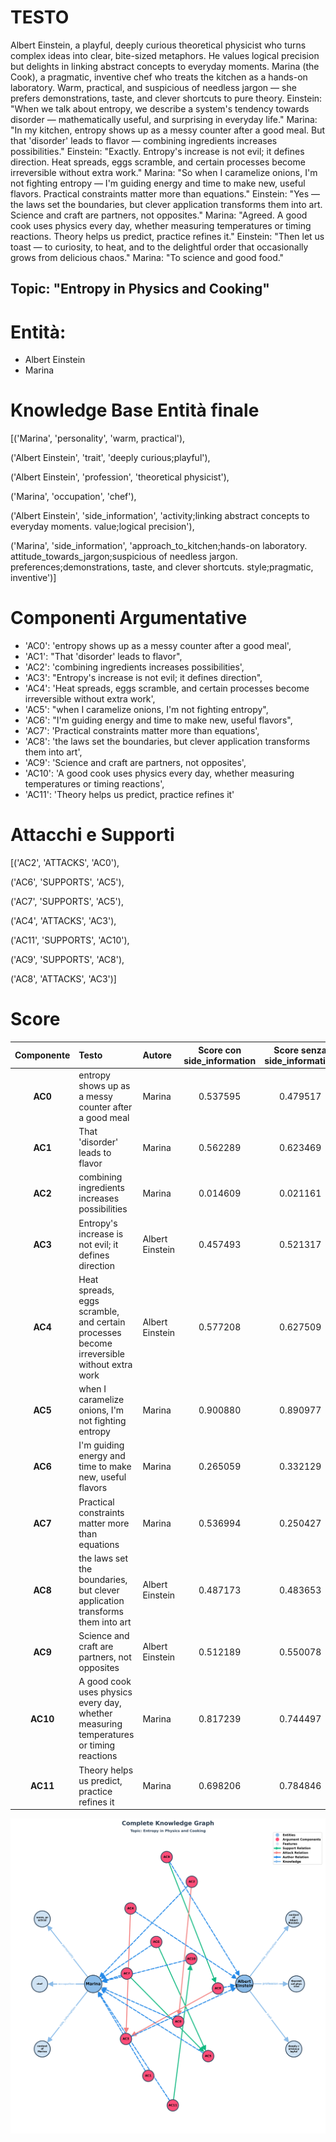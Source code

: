 # TESTO
Albert Einstein, a playful, deeply curious theoretical physicist who turns complex ideas into clear, bite-sized metaphors. He values logical precision but delights in linking abstract concepts to everyday moments. Marina (the Cook), a pragmatic, inventive chef who treats the kitchen as a hands-on laboratory. Warm, practical, and suspicious of needless jargon — she prefers demonstrations, taste, and clever shortcuts to pure theory.
Einstein: "When we talk about entropy, we describe a system's tendency towards disorder — mathematically useful, and surprising in everyday life."
Marina: "In my kitchen, entropy shows up as a messy counter after a good meal. But that 'disorder' leads to flavor — combining ingredients increases possibilities."
Einstein: "Exactly. Entropy's increase is not evil; it defines direction. Heat spreads, eggs scramble, and certain processes become irreversible without extra work."
Marina: "So when I caramelize onions, I'm not fighting entropy — I'm guiding energy and time to make new, useful flavors. Practical constraints matter more than equations."
Einstein: "Yes — the laws set the boundaries, but clever application transforms them into art. Science and craft are partners, not opposites."
Marina: "Agreed. A good cook uses physics every day, whether measuring temperatures or timing reactions. Theory helps us predict, practice refines it."
Einstein: "Then let us toast — to curiosity, to heat, and to the delightful order that occasionally grows from delicious chaos."
Marina: "To science and good food."

## Topic: "Entropy in Physics and Cooking"

# Entità:
+ Albert Einstein
+ Marina

# Knowledge Base Entità finale
[('Marina', 'personality', 'warm, practical'),

 ('Albert Einstein', 'trait', 'deeply curious;playful'),
 
 ('Albert Einstein', 'profession', 'theoretical physicist'),
 
 ('Marina', 'occupation', 'chef'),
 
 ('Albert Einstein',
  'side_information',
  'activity;linking abstract concepts to everyday moments. value;logical precision'),
 
 ('Marina',
  'side_information',
  'approach_to_kitchen;hands-on laboratory. attitude_towards_jargon;suspicious of needless jargon. preferences;demonstrations, taste, and clever shortcuts. style;pragmatic, inventive')]

# Componenti Argumentative
- 'AC0': 'entropy shows up as a messy counter after a good meal',
- 'AC1': "That 'disorder' leads to flavor",
- 'AC2': 'combining ingredients increases possibilities',
- 'AC3': "Entropy's increase is not evil; it defines direction",
- 'AC4': 'Heat spreads, eggs scramble, and certain processes become irreversible without extra work',
- 'AC5': "when I caramelize onions, I'm not fighting entropy",
- 'AC6': "I'm guiding energy and time to make new, useful flavors",
- 'AC7': 'Practical constraints matter more than equations',
- 'AC8': 'the laws set the boundaries, but clever application transforms them into art',
- 'AC9': 'Science and craft are partners, not opposites',
- 'AC10': 'A good cook uses physics every day, whether measuring temperatures or timing reactions',
- 'AC11': 'Theory helps us predict, practice refines it'

# Attacchi e Supporti
[('AC2', 'ATTACKS', 'AC0'),
 
 ('AC6', 'SUPPORTS', 'AC5'),
 
 ('AC7', 'SUPPORTS', 'AC5'),
 
 ('AC4', 'ATTACKS', 'AC3'),
 
 ('AC11', 'SUPPORTS', 'AC10'),
 
 ('AC9', 'SUPPORTS', 'AC8'),
 
 ('AC8', 'ATTACKS', 'AC3')]

# Score

| Componente | Testo | Autore | Score con side_information |Score senza side_information| via prompt |
| :---: | :--- | :--- | :---: | :---: | :---: |
| **AC0** | entropy shows up as a messy counter after a good meal | Marina | $0.537595$ | $0.479517$|$0.95$|
| **AC1** | That 'disorder' leads to flavor | Marina | $0.562289$ |$0.623469$ |$0.95$|
| **AC2** | combining ingredients increases possibilities | Marina | $0.014609$ |$0.021161$|$0.95$|
| **AC3** | Entropy's increase is not evil; it defines direction | Albert Einstein | $0.457493$ | $0.521317$|$0.95$|
| **AC4** | Heat spreads, eggs scramble, and certain processes become irreversible without extra work | Albert Einstein | $0.577208$ |$0.627509$ |$0.95$|
| **AC5** | when I caramelize onions, I'm not fighting entropy | Marina | $0.900880$ | $0.890977$ |$0.95$|
| **AC6** | I'm guiding energy and time to make new, useful flavors | Marina | $0.265059$ | $0.332129$|$0.95$|
| **AC7** | Practical constraints matter more than equations | Marina | $0.536994$ | 0.250427 |$0.95$|
| **AC8** | the laws set the boundaries, but clever application transforms them into art | Albert Einstein | $0.487173$ | 0.483653 |$0.95$|
| **AC9** | Science and craft are partners, not opposites | Albert Einstein | $0.512189$ |$0.550078$|$0.95$|
| **AC10** | A good cook uses physics every day, whether measuring temperatures or timing reactions | Marina | $0.817239$ | $0.744497$|$0.95$|
| **AC11** | Theory helps us predict, practice refines it | Marina | $0.698206$ |$0.784846$ |$0.95$|


![grafo](graph_einstein_cuoca.png)